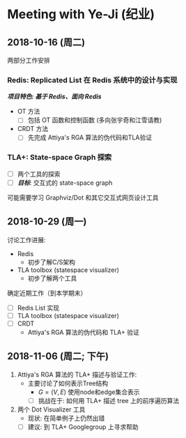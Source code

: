 ﻿# Meeting with Ye-Ji (纪业)

## 2018-10-16 (周二)

两部分工作安排

### Redis: Replicated List 在 Redis 系统中的设计与实现

***项目特色: 基于 Redis、面向 Redis***

- OT 方法
	- [ ] 包括 OT 函数和控制函数 (多向张宇奇和江雪请教)
- CRDT 方法
	- [ ] 先完成 Attiya's RGA 算法的伪代码和TLA验证

### TLA+: State-space Graph 探索
- [ ] 两个工具的探索
- [ ] ***目标***: 交互式的 state-space graph

可能需要学习 Graphviz/Dot 和其它交互式网页设计工具

## 2018-10-29 (周一)
讨论工作进展:
- Redis
	- 初步了解C/S架构
- TLA toolbox (statespace visualizer)
	- 初步了解两个工具

确定近期工作（到本学期末）
- [ ] Redis List 实现
- [ ] TLA toolbox (statespace visualizer)
- [ ] CRDT
	- Attiya's RGA 算法的伪代码和 TLA+ 验证

## 2018-11-06 (周二; 下午)

1. Attiya's RGA 算法的 TLA+ 描述与验证工作:
	- 主要讨论了如何表示Tree结构
		- $G = (V, E)$ 使用node和edge集合表示
		- [ ] 挑战在于: 如何用 TLA+ 描述 tree 上的前序遍历算法
2. 两个 Dot Visualizer 工具
	-	现状: 在简单例子上仍然出错
	-	[ ] 建议: 到 TLA+ Googlegroup 上寻求帮助
